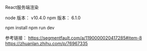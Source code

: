 React服务端渲染


node 版本： v10.4.0
npm 版本： 6.1.0


npm install
npm run dev

参考链接：
https://segmentfault.com/a/1190000020417285#item-8
https://zhuanlan.zhihu.com/p/76967335